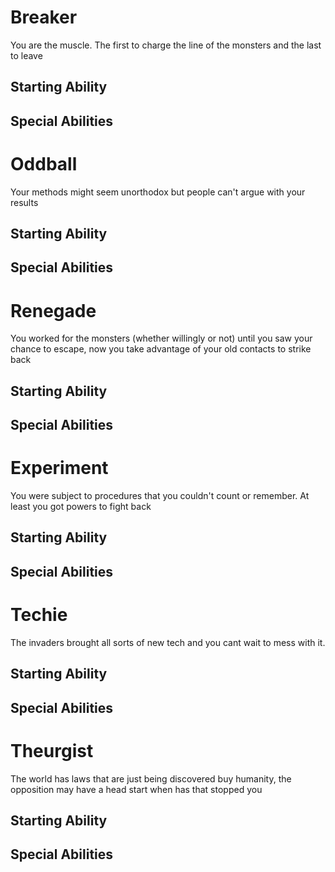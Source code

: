 # Breaker
You are the muscle. The first to charge the line of the monsters and the last to leave
## Starting Ability
## Special Abilities

# Oddball
Your methods might seem unorthodox but people can't argue with your results
## Starting Ability
## Special Abilities

# Renegade
You worked for the monsters (whether willingly or not) until you saw your chance to escape, now you take advantage of your old contacts to strike back
## Starting Ability
## Special Abilities

# Experiment
You were subject to procedures that you couldn't count or remember. At least you got powers to fight back
## Starting Ability
## Special Abilities

# Techie
The invaders brought all sorts of new tech and you cant wait to mess with it.
## Starting Ability
## Special Abilities

# Theurgist
The world has laws that are just being discovered buy humanity, the opposition may have a head start when has that stopped you
## Starting Ability
## Special Abilities
